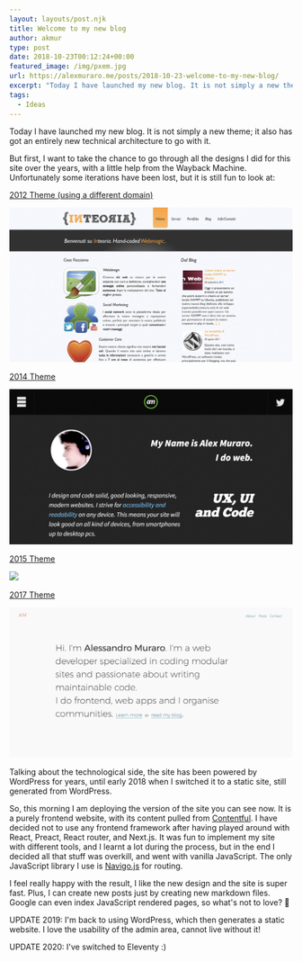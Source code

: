 ```yaml
---
layout: layouts/post.njk
title: Welcome to my new blog
author: akmur
type: post
date: 2018-10-23T00:12:24+00:00
featured_image: /img/pxem.jpg
url: https://alexmuraro.me/posts/2018-10-23-welcome-to-my-new-blog/
excerpt: "Today I have launched my new blog. It is not simply a new theme; it also has got an entirely new technical architecture to go with it."
tags:
  - Ideas
---
```


Today I have launched my new blog. It is not simply a new theme; it also has got an entirely new technical architecture to go with it.

But first, I want to take the chance to go through all the designs I did for this site over the years, with a little help from the Wayback Machine. Unfortunately some iterations have been lost, but it is still fun to look at:

[2012 Theme (using a different domain)][1]

<img src="/img/acmpxm5.jpg" />

[2014 Theme][3]

<img src="/img/gud0m6b.jpg" />

[2015 Theme][5]

<img src="/img/pjxin1o.png" />

[2017 Theme][7]

<img src="/img/srr08yn.png" />

Talking about the technological side, the site has been powered by WordPress for years, until early 2018 when I switched it to a static site, still generated from WordPress.

So, this morning I am deploying the version of the site you can see now. It is a purely frontend website, with its content pulled from [Contentful][9]. I have decided not to use any frontend framework after having played around with React, Preact, React router, and Next.js. It was fun to implement my site with different tools, and I learnt a lot during the process, but in the end I decided all that stuff was overkill, and went with vanilla JavaScript. The only JavaScript library I use is [Navigo.js][10] for routing.

I feel really happy with the result, I like the new design and the site is super fast. Plus, I can create new posts just by creating new markdown files. Google can even index JavaScript rendered pages, so what's not to love? 🙂

UPDATE 2019: I'm back to using WordPress, which then generates a static website. I love the usability of the admin area, cannot live without it!

UPDATE 2020: I've switched to Eleventy :)

[1]: https://web.archive.org/web/20120114220703/http://inteoria.net/
[2]: https://muraro.xyz/wp/wp-content/uploads/2019/02/acmpxm5.jpg
[3]: https://web.archive.org/web/20140802152258/http://vccw.test/
[4]: https://muraro.xyz/wp/wp-content/uploads/2019/02/gud0m6b.jpg
[5]: https://web.archive.org/web/20150511110509/http://vccw.test:80/
[6]: https://muraro.xyz/wp/wp-content/uploads/2019/02/pjxin1o.png
[7]: https://web.archive.org/web/20170928062210/https://vccw.test/
[8]: https://muraro.xyz/wp/wp-content/uploads/2019/02/srr08yn.png
[9]: https://www.contentful.com/ "Contentful"
[10]: https://github.com/krasimir/navigo
